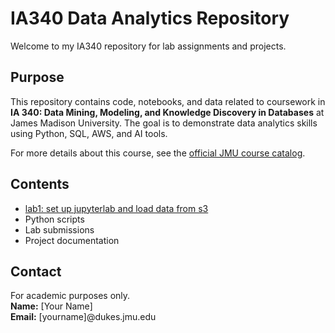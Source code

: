 # IA340 Data Analytics Repository

Welcome to my IA340 repository for lab assignments and projects.

## Purpose

This repository contains code, notebooks, and data related to coursework in **IA 340: Data Mining, Modeling, and Knowledge Discovery in Databases** at James Madison University. The goal is to demonstrate data analytics skills using Python, SQL, AWS, and AI tools.

For more details about this course, see the [official JMU course catalog](https://catalog.jmu.edu/preview_course_nopop.php?catoid=50&coid=258336).

## Contents

- [lab1: set up jupyterlab and load data from s3](https://github.com/demo-student-jmu/ia340-2025-demo/blob/main/lab1.ipynb)
- Python scripts
- Lab submissions
- Project documentation

## Contact

For academic purposes only.  
**Name:** [Your Name]  
**Email:** [yourname]@dukes.jmu.edu
